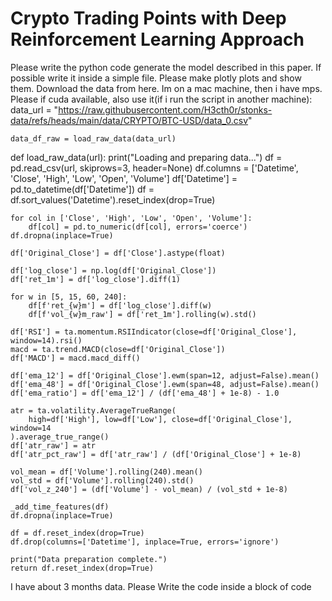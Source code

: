 # Crypto Trading Points with Deep Reinforcement Learning Approach

Please write the python code generate the model described in this paper. If possible write it inside a simple file. Please make plotly plots and show them. Download the data from here. Im on a mac machine, then i have mps. Please if cuda available, also use it(if i run the script in another machine):
    data_url = "https://raw.githubusercontent.com/H3cth0r/stonks-data/refs/heads/main/data/CRYPTO/BTC-USD/data_0.csv"

    data_df_raw = load_raw_data(data_url)

def load_raw_data(url):
    print("Loading and preparing data...")
    df = pd.read_csv(url, skiprows=3, header=None)
    df.columns = ['Datetime', 'Close', 'High', 'Low', 'Open', 'Volume']
    df['Datetime'] = pd.to_datetime(df['Datetime'])
    df = df.sort_values('Datetime').reset_index(drop=True)

    for col in ['Close', 'High', 'Low', 'Open', 'Volume']:
        df[col] = pd.to_numeric(df[col], errors='coerce')
    df.dropna(inplace=True)

    df['Original_Close'] = df['Close'].astype(float)

    df['log_close'] = np.log(df['Original_Close'])
    df['ret_1m'] = df['log_close'].diff(1)

    for w in [5, 15, 60, 240]:
        df[f'ret_{w}m'] = df['log_close'].diff(w)
        df[f'vol_{w}m_raw'] = df['ret_1m'].rolling(w).std()

    df['RSI'] = ta.momentum.RSIIndicator(close=df['Original_Close'], window=14).rsi()
    macd = ta.trend.MACD(close=df['Original_Close'])
    df['MACD'] = macd.macd_diff()

    df['ema_12'] = df['Original_Close'].ewm(span=12, adjust=False).mean()
    df['ema_48'] = df['Original_Close'].ewm(span=48, adjust=False).mean()
    df['ema_ratio'] = df['ema_12'] / (df['ema_48'] + 1e-8) - 1.0

    atr = ta.volatility.AverageTrueRange(
        high=df['High'], low=df['Low'], close=df['Original_Close'], window=14
    ).average_true_range()
    df['atr_raw'] = atr
    df['atr_pct_raw'] = df['atr_raw'] / (df['Original_Close'] + 1e-8)

    vol_mean = df['Volume'].rolling(240).mean()
    vol_std = df['Volume'].rolling(240).std()
    df['vol_z_240'] = (df['Volume'] - vol_mean) / (vol_std + 1e-8)

    _add_time_features(df)
    df.dropna(inplace=True)

    df = df.reset_index(drop=True)
    df.drop(columns=['Datetime'], inplace=True, errors='ignore')

    print("Data preparation complete.")
    return df.reset_index(drop=True)


I have about 3 months data. Please 
Write the code inside a block of code
